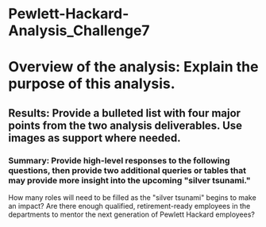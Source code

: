 # Pewlett-Hackard-Analysis_Challenge7
# Overview of the analysis: Explain the purpose of this analysis.
## Results: Provide a bulleted list with four major points from the two analysis deliverables. Use images as support where needed.
### Summary: Provide high-level responses to the following questions, then provide two additional queries or tables that may provide more insight into the upcoming "silver tsunami."
How many roles will need to be filled as the "silver tsunami" begins to make an impact?
Are there enough qualified, retirement-ready employees in the departments to mentor the next generation of Pewlett Hackard employees?
